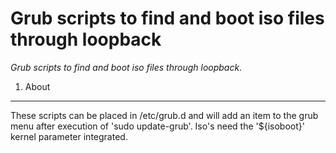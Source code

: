 Grub scripts to find and boot iso files through loopback
==========

*Grub scripts to find and boot iso files through loopback.*  

1. About
--------

These scripts can be placed in /etc/grub.d and will add an item to the grub menu after execution of 'sudo update-grub'.
Iso's need the '${isoboot}' kernel parameter integrated.
